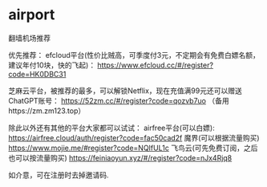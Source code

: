 # airport
翻墙机场推荐

优先推荐：
efcloud平台(性价比贼高，可季度付3元，不定期会有免费白嫖名额，建议年付10块，快的飞起)：
https://www.efcloud.cc/#/register?code=HK0DBC31

芝麻云平台，被推荐的最多，可以解锁Netflix，现在充值满99元还可以赠送ChatGPT账号：
https://52zm.cc/#/register?code=qozvb7uo
（备用https://zm.zm123.top）

除此以外还有其他的平台大家都可以试试：
airfree平台(可以白嫖):
https://airfree.cloud/auth/register?code=fac50cad2f
魔界(可以根据流量购买)
https://www.mojie.me/#register?code=NQIfUL1c
飞鸟云(可先免费订阅，之后也可以按流量购买)
https://feiniaoyun.xyz/#/register?code=nJx4Rjq8

如介意，可在注册时去掉邀请码.
